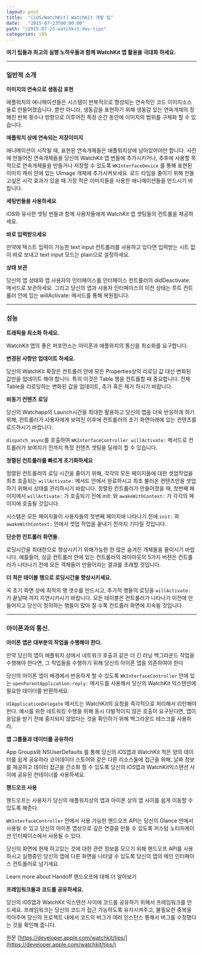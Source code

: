 ```yaml
---
layout: post
title:  "[iOS/WatchKit] WatchKit 개발 팁"
date:   "2015-07-23T00:00:00"
path: "/2015-07-23-watchkit-dev-tips"
categories: iOS
---
```


**여기 팁들과 최고의 실행 노하우들과 함께 WatchKit 앱 활용을 극대화 하세요.**

- - - 

### 일반적 소개

**이미지의 연속으로 생동감 표현**

애플워치의 애니매이션들은 시스템이 반복적으로 형성되는 연속적인 코드 이미지소스들로 만들어졌습니다. 뿐만 아니라, 생동감을 표현하기 위해 생동감 있는 연속개체의 정해진 반복 횟수나 방향으로 이루어진 특정 순간 동안에 이미지의 범위를 구체화 할 수 있습니다.

**애플워치 상에 연속되는 저장이미지**

애니메이션이 시작될 때, 표현된 연속개체들은 애플워치상에 남아있어야만 합니다. 
사전에 만들어진 연속개체들을 당신의 WatchKit 앱 번들에 추가시키거나, 추후에 사용할 목적으로 연속개체들을 만들거나 저장할 수 있도록 `WKInterfaceDevice` 를 통해 표현된 이미지 캐쉬 안에 있는 UImage 개체에 추가시켜보세요.
로드 타임을 줄이기 위해 만들고싶은 시각 효과가 있을 때 가장 적은 이미지들을 사용한 애니매이션들을 만드시기 바랍니다.

**세팅번들을 사용하세요**

iOS와 유사한 셋팅 번들과 함께 사용자들에게 WatchKit 앱 셋팅들의 컨트롤을 제공하세요.

**바로 입력받으세요**

만약에 텍스트 입력이 가능한 text input 컨트롤러를 사용하고 있다면 입력받는 시트 없이 바로 보내고 text input 모드는 plain으로 설정하세요.

**상태 보관**

당신의 앱 상태와 앱 사용자의 인터페이스를 인터페이스 컨트롤러의 didDeactivate: 메서드로 보관하세요. 그리고 당신의 앱과 사용자 인터페이스의 이전 상태는 루트 컨트롤러 안에 있는 willActivate: 메서드를 통해 복원됩니다.

- - - 

### 성능

**트래픽을 최소화 하세요.**

WatchKit 앱의 좋은 퍼포먼스는 아이폰과 애플와치의 통신을 최소화를 요구합니다.

**변경된 사항만 업데이트 하세요.**

당신의 WatchKit 확장은 컨트롤러 안에 모든 Properties상의 리로딩 값 대신 변화된 값만을 업데이트 해야 합니다. 특히 이것은 Table 행을 컨트롤할 때 중요합니다. 전체 Table을 리로딩하는 변화된 값을 업데이트, 추가 혹은 제거 하시기 바랍니다.

**비동기 컨텐츠 로딩**

당신의 Watchapp의 Launch시간을 최대한 활용하고 당신의 앱을 더욱 반응하게 하기 위해,  컨트롤러가 사용자에게 보여진 이후에 컨트롤러의 초기 화면아래에 있는 컨텐츠를 로드하시기 바랍니다.

`dispatch_async`를 호출하여 `WKInterfaceController willActivate:` 메서드로 컨트롤러가 보여지기 전까지 특정 컨텐츠 셋팅을 딜레이 할 수 있습니다.

**정렬된 컨트롤러를 빠르게 초기화하세요**

정렬된 컨트롤러의 로딩 시간을 줄이기 위해, 각각의 모든 페이지들에 대한 셋업작업을  최초 호출되는 `willActivate:` 메서드 안에서 완료하시고 최초 불러온 컨텐츠만을 셋업하기 위해서 상태를 관리하시기 바랍니다.
정렬된 컨트롤러가 만들어졌을 때, 첫번째 페이지에서 `willActivate:` 가 호출되기 전에  init: 와  `awakeWithContext:` 가 각각의 페이지에 호출될 것입니다.

시스템은 모든 페이지들이 사용자들의 첫번째 페이지에 나타나기 전에  `init:` 와  `awakeWithContext:` 안에서 셋업 작업을 끝내기 전까지 기다릴 것입니다.

**단순한 컨트롤러 화면들.**

로딩시간을 최대한으로 향상시키기 위해가능한 한 많은 숨겨진 개체들을 줄이시기 바랍니다.
예를들어, 싱글 컨트롤러 안에 있는 컨트롤러의 레이아웃의 5가지 버젼은 컨트롤러가 나타나기 전에 모든 객체들이 만들어지는 결과를 초래할 것입니다.

**더 적은 테이블 행으로 로딩시간을 향상시키세요.**

꼭 초기 화면 상에 최적의 행 갯수를 만드시고, 추가적 행들의 로딩을  `willActivate:` 가 끝날때 까지 지연시키시기 바랍니다. 모든 테이블은 컨트롤러가 나타나기 이전에 만들어지고 당신이 정의하는 행들이 많아 질 수록 컨트롤러 화면에 지속될 것입니다.

- - -

### 아이폰과의 통신.

**아이폰 앱은 대부분의 작업을 수행해야 한다.**

만약 당신의 앱이 애플워치 상에서 네트워크 호출과 같은 더 긴 러닝 백그라운드 작업을 수행해야 한다면, 
그 작업들을 수행하기 위해 당신의 아이폰 앱을 의존하여야 한다

당신의 아이폰 앱이 배경에서 반응하게 할 수 있도록 `WKInterfaceController` 안에 있는 `openParentApplication:reply:` 메서드를 사용해서 당신의 WatchKit 익스텐션에 필요한 데이터를 반환하세요.

`UIApplicationDelegate` 메서드는 WatchKit의 요청을 즉각적으로 처리해서 리턴해야 한다. 예시를 위한 네트워킹 수행을 위해 동시 다발적이지 않은 호출이 요구된다면, 앱이 응답을 받기 전에 중지되지 않았다는 것을 확인하기 위해 백그라운드 테스크를 사용하라. 

**앱 그룹들과 데이터를 공유하라**

App Groups와  NSUserDefaults 를 통해 당신의 iOS앱과 WatchKit 적은 양의 데이터를 쉽게 공유하라
코어데이터 스토어와 같은 다른 리소스들에 접근을 위해, 날짜 정보를 제공하고 데이터 접근을 간소화 할 수 있도록 당신의 iOS앱과 WatchKit익스텐션 사이에 공유된 컨테이너를 사용하세요.

**핸드오프 사용**

핸드오프는 사용자가 당신의 애플워치상의 앱과 아이폰 상의 앱 사이를 쉽게 이동할 수 있도록 해준다.

`WKInterfaceController` 안에서 사용 가능한 핸드오프 API는 당신의 Glance 안에서 사용될 수 있고 당신의 아이폰 앱상으로 깊은 연결을 만들 수 있도록 커스텀 노티피케이션 인터페이스에서 사용될 수 있다.

당신의 화면에 현재 하고있는 것에 대한 관련 정보를 모으기 위해 핸드오프 API를 사용하시고 실행중인 당신의 앱에 다른 화면을 나타낼 수 있도록 당신의 앱의 메인 인터페이스 컨트롤러로 넘기세요

Learn more about Handoff
핸드오프에 대해 더 알아보기

**프레임워크들과 코드를 공유하세요.** 

당신의 iOS앱과 WatchKit 익스텐션 사이에 코드를 공유하기 위해서 프레임워크를 만드세요.
프레임워크는 당신의 코드가 접근 가능하도록 유지시켜주고, 불필요한 중복을 막아주며 당신의 프로젝트 내에서 코드의 버그가 여러 인스턴스 통해서 버그를 수정했다는 것을 확인해 줍니다.

원문 [https://developer.apple.com/watchkit/tips/](https://developer.apple.com/watchkit/tips/)
